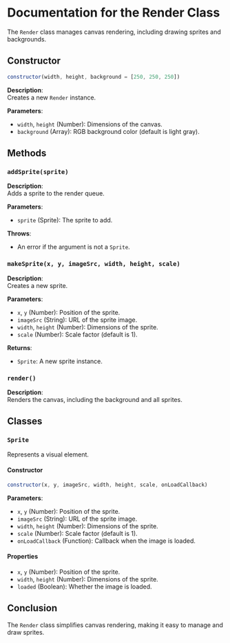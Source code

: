 # Documentation for the Render Class

The `Render` class manages canvas rendering, including drawing sprites and backgrounds.

## Constructor

```javascript
constructor(width, height, background = [250, 250, 250])
```

**Description**:  
Creates a new `Render` instance.

**Parameters**:
- `width`, `height` (Number): Dimensions of the canvas.
- `background` (Array): RGB background color (default is light gray).

## Methods

### `addSprite(sprite)`

**Description**:  
Adds a sprite to the render queue.

**Parameters**:
- `sprite` (Sprite): The sprite to add.

**Throws**:
- An error if the argument is not a `Sprite`.

### `makeSprite(x, y, imageSrc, width, height, scale)`

**Description**:  
Creates a new sprite.

**Parameters**:
- `x`, `y` (Number): Position of the sprite.
- `imageSrc` (String): URL of the sprite image.
- `width`, `height` (Number): Dimensions of the sprite.
- `scale` (Number): Scale factor (default is 1).

**Returns**:
- `Sprite`: A new sprite instance.

### `render()`

**Description**:  
Renders the canvas, including the background and all sprites.

## Classes

### `Sprite`

Represents a visual element.

#### Constructor

```javascript
constructor(x, y, imageSrc, width, height, scale, onLoadCallback)
```

**Parameters**:
- `x`, `y` (Number): Position of the sprite.
- `imageSrc` (String): URL of the sprite image.
- `width`, `height` (Number): Dimensions of the sprite.
- `scale` (Number): Scale factor (default is 1).
- `onLoadCallback` (Function): Callback when the image is loaded.

#### Properties

- `x`, `y` (Number): Position of the sprite.
- `width`, `height` (Number): Dimensions of the sprite.
- `loaded` (Boolean): Whether the image is loaded.

## Conclusion

The `Render` class simplifies canvas rendering, making it easy to manage and draw sprites.
